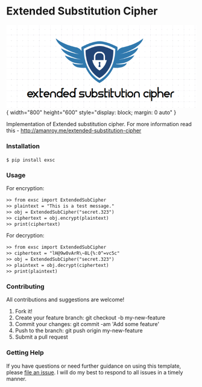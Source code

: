 # Extended Substitution Cipher

![extended substitution cipher logo](excslogo.png){ width="800" height="600" style="display: block; margin: 0 auto" }

Implementation of Extended substitution cipher. For more information read this - http://amanroy.me/extended-substitution-cipher

### Installation
`
$ pip install exsc
`
### Usage

For encryption:
```
>> from exsc import ExtendedSubCipher  
>> plaintext = "This is a test message."  
>> obj = ExtendedSubCipher("secret.323")  
>> ciphertext = obj.encrypt(plaintext)  
>> print(ciphertext)
```

For decryption:
```
>> from exsc import ExtendedSubCipher  
>> ciphertext = "lH@9w0vArR\~8L{%:0^=vc5c"
>> obj = ExtendedSubCipher("secret.323")  
>> plaintext = obj.decrypt(ciphertext)  
>> print(plaintext)
```

### Contributing

All contributions and suggestions are welcome!

1.  Fork it!
2.  Create your feature branch: git checkout -b my-new-feature
3.  Commit your changes: git commit -am 'Add some feature'
4.  Push to the branch: git push origin my-new-feature
5.  Submit a pull request

### Getting Help

If you have questions or need further guidance on using this template, please [file an issue](https://github.com/aman-roy/Extended-Substitution-Cipher/issues). I will do my best to respond to all issues in a timely manner.